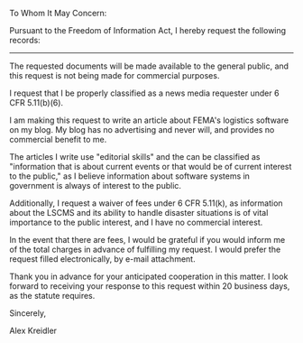 To Whom It May Concern:

Pursuant to the Freedom of Information Act, I hereby request the following records:

---

The requested documents will be made available to the general public, and this request is not being made for commercial purposes.

I request that I be properly classified as a news media requester under 6 CFR 5.11(b)(6).

I am making this request to write an article about FEMA's logistics software on my blog. My blog has no advertising and never will, and provides no commercial benefit to me.

The articles I write use "editorial skills" and the can be classified as "information that is about current events or that would be of current interest to the public," as I believe information about software systems in government is always of interest to the public.

Additionally, I request a waiver of fees under 6 CFR 5.11(k), as information about the LSCMS and its ability to handle disaster situations is of vital importance to the public interest, and I have no commercial interest.

In the event that there are fees, I would be grateful if you would inform me of the total charges in advance of fulfilling my request. I would prefer the request filled electronically, by e-mail attachment.

Thank you in advance for your anticipated cooperation in this matter. I look forward to receiving your response to this request within 20 business days, as the statute requires.

Sincerely,

Alex Kreidler
